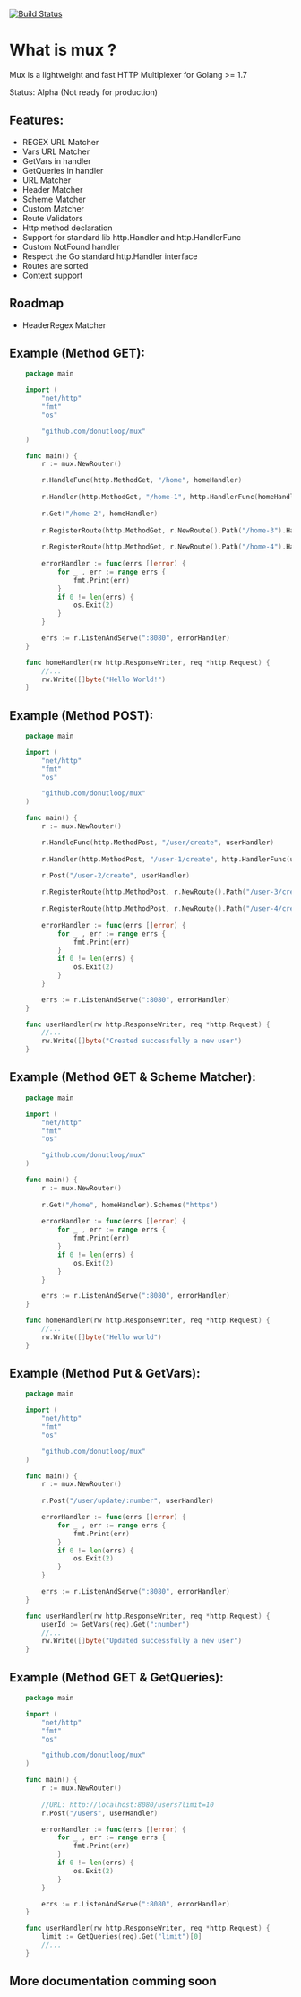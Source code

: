 [![Build Status](https://travis-ci.org/donutloop/mux.svg?branch=master)](https://travis-ci.org/donutloop/mux)

# What is mux ?

Mux is a lightweight and fast HTTP Multiplexer for Golang >= 1.7

Status: Alpha (Not ready for production)

## Features:

* REGEX URL Matcher
* Vars URL Matcher
* GetVars in handler
* GetQueries in handler
* URL Matcher
* Header Matcher
* Scheme Matcher 
* Custom Matcher
* Route Validators 
* Http method declaration
* Support for standard lib http.Handler and http.HandlerFunc
* Custom NotFound handler
* Respect the Go standard http.Handler interface
* Routes are sorted
* Context support

## Roadmap

* HeaderRegex Matcher

## Example (Method GET):

```go
    package main

    import (
        "net/http"
        "fmt"
        "os"

        "github.com/donutloop/mux"
    )

    func main() {
        r := mux.NewRouter()

        r.HandleFunc(http.MethodGet, "/home", homeHandler)
        
        r.Handler(http.MethodGet, "/home-1", http.HandlerFunc(homeHandler))
        
        r.Get("/home-2", homeHandler)
        
        r.RegisterRoute(http.MethodGet, r.NewRoute().Path("/home-3").HandlerFunc(homeHandler))
        
        r.RegisterRoute(http.MethodGet, r.NewRoute().Path("/home-4").Handler(http.HandlerFunc(homeHandler)))
        
    	errorHandler := func(errs []error) {
            for _ , err := range errs {
                fmt.Print(err)
            }
            if 0 != len(errs) {
                os.Exit(2)
            }
	    }

        errs := r.ListenAndServe(":8080", errorHandler)
    }

    func homeHandler(rw http.ResponseWriter, req *http.Request) {
        //...
        rw.Write([]byte("Hello World!")
    }
```

## Example (Method POST):

```go
    package main

    import (
        "net/http"
        "fmt"
        "os"

        "github.com/donutloop/mux"
    )

    func main() {
        r := mux.NewRouter()

        r.HandleFunc(http.MethodPost, "/user/create", userHandler)
        
        r.Handler(http.MethodPost, "/user-1/create", http.HandlerFunc(userHandler)
        
        r.Post("/user-2/create", userHandler)

        r.RegisterRoute(http.MethodPost, r.NewRoute().Path("/user-3/create").HandlerFunc(userHandler))
        
        r.RegisterRoute(http.MethodPost, r.NewRoute().Path("/user-4/create").Handler(http.HandlerFunc(userHandler)))
        
    	errorHandler := func(errs []error) {
            for _ , err := range errs {
                fmt.Print(err)
            }
            if 0 != len(errs) {
                os.Exit(2)
            }
	    }

        errs := r.ListenAndServe(":8080", errorHandler)
    }

    func userHandler(rw http.ResponseWriter, req *http.Request) {
        //...
        rw.Write([]byte("Created successfully a new user")
    }
```

## Example (Method GET & Scheme Matcher):

```go
    package main

    import (
        "net/http"
        "fmt"
        "os"

        "github.com/donutloop/mux"
    )

    func main() {
        r := mux.NewRouter()
        
        r.Get("/home", homeHandler).Schemes("https")
        
    	errorHandler := func(errs []error) {
            for _ , err := range errs {
                fmt.Print(err)
            }
            if 0 != len(errs) {
                os.Exit(2)
            }
	    }

        errs := r.ListenAndServe(":8080", errorHandler)
    }

    func homeHandler(rw http.ResponseWriter, req *http.Request) {
        //...
        rw.Write([]byte("Hello world")
    }
```
## Example (Method Put & GetVars):

```go
    package main

    import (
        "net/http"
        "fmt"
        "os"

        "github.com/donutloop/mux"
    )

    func main() {
        r := mux.NewRouter()
        
        r.Post("/user/update/:number", userHandler)

    	errorHandler := func(errs []error) {
            for _ , err := range errs {
                fmt.Print(err)
            }
            if 0 != len(errs) {
                os.Exit(2)
            }
	    }

        errs := r.ListenAndServe(":8080", errorHandler)
    }

    func userHandler(rw http.ResponseWriter, req *http.Request) {
        userId := GetVars(req).Get(":number")
        //...
        rw.Write([]byte("Updated successfully a new user")
    }
```

## Example (Method GET & GetQueries):

```go
    package main

    import (
        "net/http"
        "fmt"
        "os"

        "github.com/donutloop/mux"
    )

    func main() {
        r := mux.NewRouter()
        
        //URL: http://localhost:8080/users?limit=10
        r.Post("/users", userHandler)

    	errorHandler := func(errs []error) {
            for _ , err := range errs {
                fmt.Print(err)
            }
            if 0 != len(errs) {
                os.Exit(2)
            }
	    }

        errs := r.ListenAndServe(":8080", errorHandler)
    }

    func userHandler(rw http.ResponseWriter, req *http.Request) {
        limit := GetQueries(req).Get("limit")[0]
        //...
    }
```
## More documentation comming soon